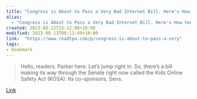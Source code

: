 ```yaml
---
title: "Congress is About to Pass a Very Bad Internet Bill. Here's How You Can Stop It."
alias:
  - "Congress is About to Pass a Very Bad Internet Bill. Here's How You Can Stop It."
created: 2023-08-12T23:12:00+10:00
modified: 2023-08-13T00:11:49+10:00
link:  "https://www.readtpa.com/p/congress-is-about-to-pass-a-very"
tags:
- bookmark
---
```


> Hello, readers. Parker here. Let’s jump right in. So, there’s a bill making its way through the Senate right now called the Kids Online Safety Act (KOSA). Its co-sponsors, Sens.

[Link](https://www.readtpa.com/p/congress-is-about-to-pass-a-very)

